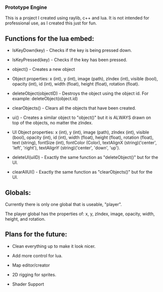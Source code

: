 ### Prototype Engine

This is a project I created using raylib, c++ and lua. It is not intended for professional use, as I created this just for fun.

## Functions for the lua embed:

* IsKeyDown(key) - Checks if the key is being pressed down.

* IsKeyPressed(key) - Checks if the key has been pressed.

* object() - Creates a new object

* Object properties:  x (int), y (int), image (path), zIndex (int), visible (bool), opacity (int), id (int), width (float), height (float), rotation (float).

* deleteObject(objectID) - Destroys the object using the object id. For example: deleteObject(object.id)

* clearObjects() - Clears all the objects that have been created.

* ui() - Creates a similar object to "object()" but it is ALWAYS drawn on top of the objects, no matter the zIndex.

* UI Object properties: x (int), y (int), image (path), zIndex (int), visible (bool), opacity (int), id (int), width (float), height (float), rotation (float), text (string), fontSize (int), fontColor (Color), textAlignX (string)('center', 'left', 'right'), textAlignY (string)('center', 'down', 'up').

* deleteUI(uiID) - Exactly the same function as "deleteObject()" but for the UI.

* clearAllUI() - Exactly the same function as "clearObjects()" but for the UI.

## Globals:

Currently there is only one global that is useable, "player".

The player global has the properties of: x, y, zIndex, image, opacity, width, height, and rotation.

## Plans for the future:

* Clean everything up to make it look nicer.

* Add more control for lua.

* Map editor/creator

* 2D rigging for sprites.

* Shader Support